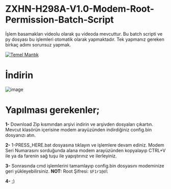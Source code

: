 # ZXHN-H298A-V1.0-Modem-Root-Permission-Batch-Script
İşlem basamakları videolu olarak şu videoda mevcuttur. Bu batch scripti ve py dosyası bu işlemleri otomatik olarak yapmaktadır. Tek yapmanız gereken birkaç adımı sorunsuz yapmak.

[![Temel Mantık](https://yt-embed.live/embed?v=G1BrJW67SMQ)](https://www.youtube.com/watch?v=G1BrJW67SMQ "Temel Mantık")

# <b>İndirin</b>

![image](https://user-images.githubusercontent.com/10184695/208467928-1089b638-cc5a-4978-a5ee-8a2b2a2b0460.png)


# <b>Yapılması gerekenler;</b>


<b>1-</b> Download Zip kısmından arşivi indirin ve arşivden dosyaları çıkartın. Mevcut klasörün içerisine modem arayüzünden indirdiğiniz config.bin dosyanızı atın.

<b>2-</b> 1-PRESS_HERE.bat dosyasına tıklayın ve işlemlere devam ediniz. Modem Seri Numarasını sorduğunda alana modem arayüzünden kopyalayıp CTRL+V ile ya da farenin sağ tuşu ile yapıştırınız ve ilerleyiniz.

<b>3-</b> Sonrasında cmd işlemlerini tamamlayıp config.bin dosyasını modeminize geri yükleyebilirsiniz. <b>NOT:</b> Root Şifresi: `$F1r1@dl`

<b>4-</b> ;)
